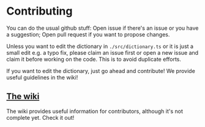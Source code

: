 # Contributing

You can do the usual github stuff: Open issue if there's an issue or you have a suggestion; Open pull request if you want to propose changes.

Unless you want to edit the dictionary in `./src/dictionary.ts` or it is just a small edit e.g. a typo fix, please claim an issue first or open a new issue and claim it before working on the code. This is to avoid duplicate efforts.

If you want to edit the dictionary, just go ahead and contribute! We provide useful guidelines in the wiki!

## [The wiki](https://github.com/ilo-token/ilo-token.github.io/wiki)

The wiki provides useful information for contributors, although it's not complete yet. Check it out!
